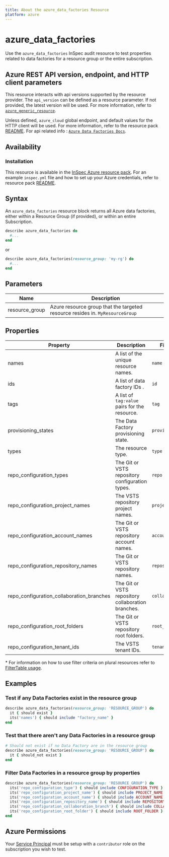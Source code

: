 ```yaml
---
title: About the azure_data_factories Resource
platform: azure
---
```


# azure_data_factories

Use the `azure_data_factories` InSpec audit resource to test properties related to data factories for a resource group or the entire subscription.

## Azure REST API version, endpoint, and HTTP client parameters

This resource interacts with api versions supported by the resource provider.
The `api_version` can be defined as a resource parameter.
If not provided, the latest version will be used.
For more information, refer to [`azure_generic_resource`](azure_generic_resource.md).

Unless defined, `azure_cloud` global endpoint, and default values for the HTTP client will be used.
For more information, refer to the resource pack [README](../../README.md).
For api related info : [`Azure Data Factories Docs`](https://docs.microsoft.com/en-us/rest/api/datafactory/factories/list).
## Availability

### Installation

This resource is available in the [InSpec Azure resource pack](https://github.com/inspec/inspec-azure).
For an example `inspec.yml` file and how to set up your Azure credentials, refer to resource pack [README](../../README.md#Service-Principal).

## Syntax

An `azure_data_factories` resource block returns all Azure data factories, either within a Resource Group (if provided), or within an entire Subscription.

```ruby
describe azure_data_factories do
  #...
end
```

or

```ruby
describe azure_data_factories(resource_group: 'my-rg') do
  #...
end
```

## Parameters

| Name                           | Description                                                                       |
|--------------------------------|-----------------------------------------------------------------------------------|
| resource_group                 | Azure resource group that the targeted resource resides in. `MyResourceGroup`     |

## Properties

| Property        | Description                                            | Filter Criteria<superscript>*</superscript> |
|-----------------|---------------------------------------------------------|-----------------|
| names           | A list of the unique resource names.                    | `name`          |
| ids             | A list of data factory IDs .                            | `id`            |
| tags            | A list of `tag:value` pairs for the resource.           | `tag`          |
| provisioning_states | The Data Factory provisioning state.                    | `provisioning_state`  |
| types           | The resource type.                         | `type` |
| repo_configuration_types| The Git or VSTS repository configuration types.           |  `repo type`|
| repo_configuration_project_names| The VSTS repository project names.    | `project_name`|
| repo_configuration_account_names| The Git or VSTS repository account names.                           | `account_name` |
| repo_configuration_repository_names| The Git or VSTS repository names.  | `repository_name` |
| repo_configuration_collaboration_branches| The Git or VSTS repository collaboration branches.  | `collaboration_branch` |
| repo_configuration_root_folders| The Git or VSTS repository root folders.                     | `root_folder` |
| repo_configuration_tenant_ids | The VSTS tenant IDs.     | `tenant_id` |

<superscript>*</superscript> For information on how to use filter criteria on plural resources refer to [FilterTable usage](https://github.com/inspec/inspec/blob/master/dev-docs/filtertable-usage.md).

## Examples

### Test if any Data Factories exist in the resource group

```ruby
describe azure_data_factories(resource_group: 'RESOURCE_GROUP') do
  it { should exist }
  its('names') { should include "factory_name" }
end
```
### Test that there aren't any Data Factories in a resource group

```ruby
# Should not exist if no Data Factory are in the resource group
describe azure_data_factories(resource_group: 'RESOURCE_GROUP') do
  it { should_not exist }
end
```

### Filter Data Factories in a resource group by properties

```ruby
describe azure_data_factories(resource_group: 'RESOURCE_GROUP') do
  its('repo_configuration_type') { should include CONFIGURATION_TYPE }
  its('repo_configuration_project_name') { should include PROJECT_NAME }
  its('repo_configuration_account_name') { should include ACCOUNT_NAME }
  its('repo_configuration_repository_name') { should include REPOSITORY_NAME }
  its('repo_configuration_collaboration_branch') { should include COLLABORATION_BRANCH }
  its('repo_configuration_root_folder') { should include ROOT_FOLDER }
end
```
## Azure Permissions

Your [Service Principal](https://docs.microsoft.com/en-us/azure/azure-resource-manager/resource-group-create-service-principal-portal) must be setup with a `contributor` role on the subscription you wish to test.

